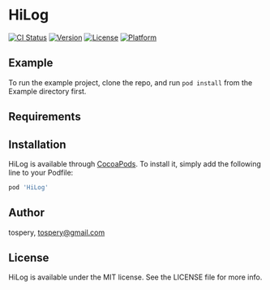 # HiLog

[![CI Status](https://img.shields.io/travis/tospery/HiLog.svg?style=flat)](https://travis-ci.org/tospery/HiLog)
[![Version](https://img.shields.io/cocoapods/v/HiLog.svg?style=flat)](https://cocoapods.org/pods/HiLog)
[![License](https://img.shields.io/cocoapods/l/HiLog.svg?style=flat)](https://cocoapods.org/pods/HiLog)
[![Platform](https://img.shields.io/cocoapods/p/HiLog.svg?style=flat)](https://cocoapods.org/pods/HiLog)

## Example

To run the example project, clone the repo, and run `pod install` from the Example directory first.

## Requirements

## Installation

HiLog is available through [CocoaPods](https://cocoapods.org). To install
it, simply add the following line to your Podfile:

```ruby
pod 'HiLog'
```

## Author

tospery, tospery@gmail.com

## License

HiLog is available under the MIT license. See the LICENSE file for more info.
